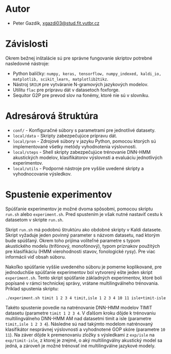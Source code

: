 # Autor

- Peter Gazdík, xgazdi03@stud.fit.vutbr.cz

# Závislosti

Okrem bežnej inštalácie sú pre správne fungovanie skriptov potrebné nasledovné nástroje:

- Python balíčky: `numpy, keras, tensorflow, numpy_indexed, kaldi_io, matplotlib, scikit_learn, matplotlib2tikz`.
- Nástroj `SRILM` pre vytváranie N-gramových jazykových modelov.
- Utilitu `flac` pre prípravu dát v datasetoch foxforge.
- Sequitor G2P pre prevod slov na fonémy, ktoré nie sú v slovníku.

# Adresárová štruktúra

- `conf/` - Konfiguračné súbory s parametrami pre jednotlivé datasety.
- `local/data` - Skripty zabezpečujúce prípravu dát.
- `local/pron` - Zdrojové súbory v jazyku Python, pomocou ktorých sú implementované všetky metódy vyhodnotenia výslovnosti.
- `local/steps` - Shell skripty zabezpečujúce trénovanie DNN-HMM akustických modelov, klasifikátorov výslovnsti a evaluáciu jednotlivých experimentov.
- `local/utils` - Podporné nástroje pre vyššie uvedené skripty a vyhodnocovanie výsledkov.

# Spustenie experimentov

Spúšťanie experimentov je možné dvoma spôsobmi, pomocou skriptu `run.sh` alebo `experiment.sh`. Pred spustením je však nutné nastaviť cestu k datasetom v skripte `run.sh`.

Skript `run.sh` má podobnú štruktúru ako obdobné skripty v Kaldi datasete. Skript vyžaduje jeden povinný parameter s názvom datasetu, nad ktorým bude spúšťaný. Okrem toho prijíma voliteľné parametre s typom akustického modelu (trifónový, monofónový), typom príznakov použitých pre klasifikáciu (HMM vierohodnosti stavov, fonologické rysy). Pre viac informácii viď obsah súboru. 

Nakoľko spúšťanie vyššie uvedeného súboru je pomerne koplikované, pre jednoduchšie spúšťanie experimentov bol vytvorený ešte jeden skript `experiment.sh`. Tento skript spúšťanie základných experimentov, ktoré boli popísané v rámci technickej správy, vrátane multilingválneho trénovania. Príklad spustenia skriptu:

```
./experiment.sh timit 1 2 3 4 timit,isle 1 2 3 4 10 11 isle+timit-isle 

```

Takéto spustenie povedie na natrénovanie DNN-HMM modelov TIMIT datasetu (parametre `timit 1 2 3 4`. V ďalšom kroku dôjde k trénovaniu multilingválneho DNN-HMM AM nad datasetmi timit a isle (parametre `timit,isle 1 2 3 4`). Následne sú nad takýmto modelom natrénovaný klasifikátor nesprávnej výslovnosti a vyhodnotené GOP skóre (parametre `10 11`). Na záver dôjde k premenovaniu zložky s výsledkami z `exp/isle` na `exp/timit-isle`, z ktorej je zrejmé, o aký multilingválny akustický model sa jedná, a zároveň je možné trénovať iné multilingválne jazykové modely. 
